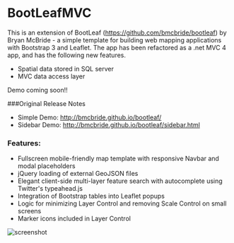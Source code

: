 BootLeafMVC
========

This is an extension of BootLeaf (https://github.com/bmcbride/bootleaf) by Bryan McBride - a simple template for building web mapping applications with Bootstrap 3 and Leaflet. The app has been refactored as a .net MVC 4 app, and has the following new features.
* Spatial data stored in SQL server
* MVC data access layer
 
Demo coming soon!!

###Original Release Notes 
* Simple Demo: http://bmcbride.github.io/bootleaf/
* Sidebar Demo: http://bmcbride.github.io/bootleaf/sidebar.html

### Features:
* Fullscreen mobile-friendly map template with responsive Navbar and modal placeholders
* jQuery loading of external GeoJSON files
* Elegant client-side multi-layer feature search with autocomplete using Twitter's typeahead.js
* Integration of Bootstrap tables into Leaflet popups
* Logic for minimizing Layer Control and removing Scale Control on small screens
* Marker icons included in Layer Control

![screenshot](http://bmcbride.github.io/bootleaf/screenshot.jpg)
